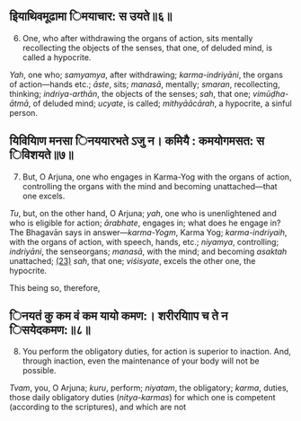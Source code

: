 ## इियाथिवमूढामा िमयाचार: स उयते॥६॥

6. One, who after withdrawing the organs of action, sits mentally recollecting the objects of the senses, that one, of deluded mind, is called a hypocrite.

*Yah*, one who; *samyamya*, after withdrawing; *karma-indriyāni*, the organs of action—hands etc.; *āste*, sits; *manasā*, mentally; *smaran*, recollecting, thinking; *indriya-arthān*, the objects of the senses; *sah*, that one; *vimūḍha-ātmā*, of deluded mind; *ucyate*, is called; *mithyāācārah*, a hypocrite, a sinful person.

## यिवियािण मनसा िनययारभते ऽजु न। कमियै : कमयोगमसत: स िविशयते॥७॥

7. But, O Arjuna, one who engages in Karma-Yog with the organs of action, controlling the organs with the mind and becoming unattached—that one excels.

*Tu*, but, on the other hand, O Arjuna; *yah*, one who is unenlightened and who is eligible for action; *ārabhate*, engages in; what does he engage in? The Bhagavān says in answer—*karma-Yogm*, Karma Yog; *karma-indriyaih*, with the organs of action, with speech, hands, etc.; *niyamya*, controlling; *indriyāni*, the senseorgans; *manasā*, with the mind; and becoming *asaktah* unattached; [\(23\)](#page--1-0) *sah*, that one; *viśisyate*, excels the other one, the hypocrite.

This being so, therefore,

## िनयतं कु कम वं कम यायो कमण:। शरीरयाािप च ते न िसयेदकमण:॥८॥

8. You perform the obligatory duties, for action is superior to inaction. And, through inaction, even the maintenance of your body will not be possible.

*Tvam*, you, O Arjuna; *kuru*, perform; *niyatam*, the obligatory; *karma*, duties, those daily obligatory duties (*nitya-karmas*) for which one is competent (according to the scriptures), and which are not
